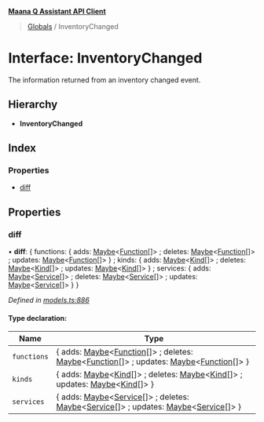 **[Maana Q Assistant API Client](../README.md)**

> [Globals](../README.md) / InventoryChanged

# Interface: InventoryChanged

The information returned from an inventory changed event.

## Hierarchy

* **InventoryChanged**

## Index

### Properties

* [diff](inventorychanged.md#diff)

## Properties

### diff

•  **diff**: { functions: { adds: [Maybe](../README.md#maybe)\<[Function](function.md)[]> ; deletes: [Maybe](../README.md#maybe)\<[Function](function.md)[]> ; updates: [Maybe](../README.md#maybe)\<[Function](function.md)[]>  } ; kinds: { adds: [Maybe](../README.md#maybe)\<[Kind](kind.md)[]> ; deletes: [Maybe](../README.md#maybe)\<[Kind](kind.md)[]> ; updates: [Maybe](../README.md#maybe)\<[Kind](kind.md)[]>  } ; services: { adds: [Maybe](../README.md#maybe)\<[Service](service.md)[]> ; deletes: [Maybe](../README.md#maybe)\<[Service](service.md)[]> ; updates: [Maybe](../README.md#maybe)\<[Service](service.md)[]>  }  }

*Defined in [models.ts:886](https://github.com/maana-io/q-assistant-client/blob/develop/src/models.ts#L886)*

#### Type declaration:

Name | Type |
------ | ------ |
`functions` | { adds: [Maybe](../README.md#maybe)\<[Function](function.md)[]> ; deletes: [Maybe](../README.md#maybe)\<[Function](function.md)[]> ; updates: [Maybe](../README.md#maybe)\<[Function](function.md)[]>  } |
`kinds` | { adds: [Maybe](../README.md#maybe)\<[Kind](kind.md)[]> ; deletes: [Maybe](../README.md#maybe)\<[Kind](kind.md)[]> ; updates: [Maybe](../README.md#maybe)\<[Kind](kind.md)[]>  } |
`services` | { adds: [Maybe](../README.md#maybe)\<[Service](service.md)[]> ; deletes: [Maybe](../README.md#maybe)\<[Service](service.md)[]> ; updates: [Maybe](../README.md#maybe)\<[Service](service.md)[]>  } |
